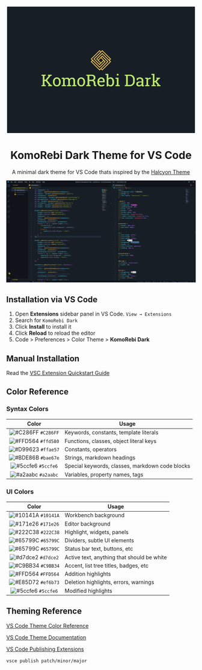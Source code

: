 <p align="center">
  <img alt="KomoRebi Dark Logo" src="https://raw.githubusercontent.com/ChubsB/KomoRebi-Dark/master/images/logo.png" width="500" />
</p>
<h1 align="center">
  KomoRebi Dark Theme for VS Code
</h1>
<p align="center">
  A minimal dark theme for VS Code thats inspired by the <a href="https://github.com/bchiang7/halcyon-vscode">Halcyon Theme</a>
</p>

![demo](https://raw.githubusercontent.com/ChubsB/KomoRebi-Dark/master/images/Demo.png)

## Installation via VS Code

1. Open **Extensions** sidebar panel in VS Code. `View → Extensions`
2. Search for `KomoRebi Dark`
3. Click **Install** to install it
4. Click **Reload** to reload the editor
5. Code > Preferences > Color Theme > **KomoRebi Dark**

## Manual Installation

Read the [VSC Extension Quickstart Guide](https://github.com/ChubsB/KomoRebi-Dark/blob/master/vsc-extension-quickstart.md)

## Color Reference

### Syntax Colors

|                               Color                                | Usage                                           |
| :----------------------------------------------------------------: | ----------------------------------------------- |
| ![#C286FF](https://via.placeholder.com/10/c3a6ff?text=+) `#C286FF` | Keywords, constants, template literals          |
| ![#FFD564](https://via.placeholder.com/10/ffd580?text=+) `#ffd580` | Functions, classes, object literal keys         |
| ![#D99623](https://via.placeholder.com/10/ffae57?text=+) `#ffae57` | Constants, operators                            |
| ![#BDE86B](https://via.placeholder.com/10/bae67e?text=+) `#bae67e` | Strings, markdown headings                      |
| ![#5ccfe6](https://via.placeholder.com/10/5ccfe6?text=+) `#5ccfe6` | Special keywords, classes, markdown code blocks |
| ![#a2aabc](https://via.placeholder.com/10/a2aabc?text=+) `#a2aabc` | Variables, property names, tags                 |

### UI Colors

|                               Color                                | Usage                                      |
| :----------------------------------------------------------------: | ------------------------------------------ |
| ![#10141A](https://via.placeholder.com/10/171c28?text=+) `#10141A` | Workbench background                       |
| ![#171e26](https://via.placeholder.com/10/1d2433?text=+) `#171e26` | Editor background                          |
| ![#222C38](https://via.placeholder.com/10/2f3b54?text=+) `#222C38` | Highlight, widgets, panels                 |
| ![#65799C](https://via.placeholder.com/10/6679a4?text=+) `#65799C` | Dividers, subtle UI elements               |
| ![#65799C](https://via.placeholder.com/10/8695b7?text=+) `#65799C` | Status bar text, buttons, etc              |
| ![#d7dce2](https://via.placeholder.com/10/d7dce2?text=+) `#d7dce2` | Active text, anything that should be white |
| ![#C9BB34](https://via.placeholder.com/10/ffcc66?text=+) `#C9BB34` | Accent, list tree titles, badges, etc      |
| ![#FFD564](https://via.placeholder.com/10/bae67e?text=+) `#FFD564` | Addition highlights                        |
| ![#E85D72](https://via.placeholder.com/10/ef6b73?text=+) `#ef6b73` | Deletion highlights, errors, warnings      |
| ![#5ccfe6](https://via.placeholder.com/10/5ccfe6?text=+) `#5ccfe6` | Modified highlights                        |

## Theming Reference

[VS Code Theme Color Reference](https://code.visualstudio.com/docs/getstarted/theme-color-reference)

[VS Code Theme Documentation](https://code.visualstudio.com/docs/extensions/themes-snippets-colorizers)

[VS Code Publishing Extensions](https://code.visualstudio.com/docs/extensions/publish-extension)

```bash
vsce publish patch/minor/major
```

